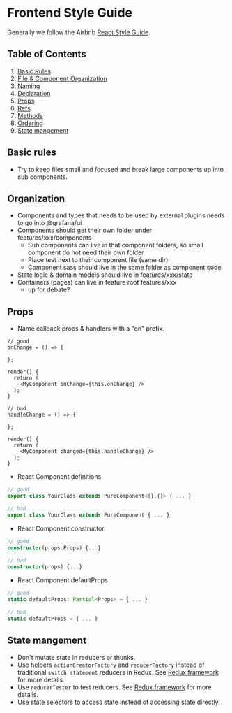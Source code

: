 # Frontend Style Guide

Generally we follow the Airbnb [React Style Guide](https://github.com/airbnb/javascript/tree/master/react).

## Table of Contents

1. [Basic Rules](#basic-rules)
1. [File & Component Organization](#Organization)
1. [Naming](#naming)
1. [Declaration](#declaration)
1. [Props](#props)
1. [Refs](#refs)
1. [Methods](#methods)
1. [Ordering](#ordering)
1. [State mangement](#State-mangement)

## Basic rules

- Try to keep files small and focused and break large components up into sub components.

## Organization

- Components and types that needs to be used by external plugins needs to go into @grafana/ui
- Components should get their own folder under features/xxx/components
  - Sub components can live in that component folders, so small component do not need their own folder
  - Place test next to their component file (same dir)
  - Component sass should live in the same folder as component code
- State logic & domain models should live in features/xxx/state
- Containers (pages) can live in feature root features/xxx
  - up for debate?

## Props

- Name callback props & handlers with a "on" prefix.

```tsx
// good
onChange = () => {

};

render() {
  return (
    <MyComponent onChange={this.onChange} />
  );
}

// bad
handleChange = () => {

};

render() {
  return (
    <MyComponent changed={this.handleChange} />
  );
}
```

- React Component definitions

```jsx
// good
export class YourClass extends PureComponent<{},{}> { ... }

// bad
export class YourClass extends PureComponent { ... }
```

- React Component constructor

```typescript
// good
constructor(props:Props) {...}

// bad
constructor(props) {...}
```

- React Component defaultProps

```typescript
// good
static defaultProps: Partial<Props> = { ... }

// bad
static defaultProps = { ... }
```

## State mangement 

- Don't mutate state in reducers or thunks.
- Use helpers `actionCreatorFactory` and `reducerFactory` instead of traditional `switch statement` reducers in Redux. See [Redux framework](https://github.com/grafana/grafana/tree/master/style_guides/redux.md) for more details.
- Use `reducerTester` to test reducers. See [Redux framework](https://github.com/grafana/grafana/tree/master/style_guides/redux.md) for more details.
- Use state selectors to access state instead of accessing state directly.